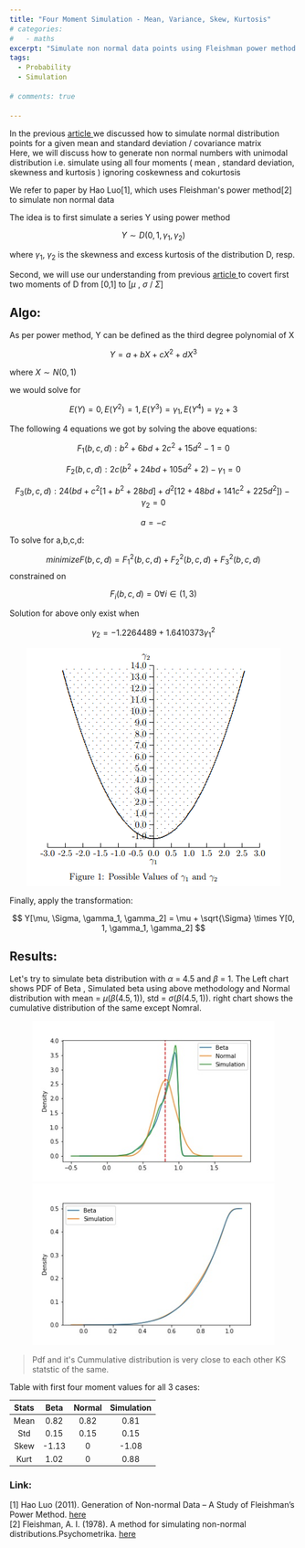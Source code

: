 ```yaml
---
title: "Four Moment Simulation - Mean, Variance, Skew, Kurtosis"
# categories:
#   - maths
excerpt: "Simulate non normal data points using Fleishman power method targeting first four moments" 
tags:
  - Probability 
  - Simulation

# comments: true

--- 
```

<!-- [![Open In Colab](https://colab.research.google.com/assets/colab-badge.svg)](https://colab.research.google.com/drive/1hojbyOgCWpUFq0tphAHxXv_Dtb2qmMPa?usp=sharing) -->

<!-- ## Introduction -->
In the previous  <a href = "/TwoMomentSimulation/"> article </a>  we discussed how to simulate normal distribution points for a given mean and standard deviation / covariance matrix <br/>
Here, we will discuss how to generate non normal numbers with unimodal distribution i.e. simulate using all four moments ( mean , standard deviation, skewness and kurtosis ) ignoring coskewness and cokurtosis <br/>

We refer to paper by Hao Luo[1], which uses Fleishman's power method[2] to simulate non normal data 

The idea is to first simulate a series Y using power method

$$ Y \sim D(0,1, \gamma_{1}, \gamma_{2}) $$ 

where $\gamma_{1}$, $\gamma_{2}$  is the skewness and excess kurtosis of the distribution D, resp. <br/>

Second, we will use our understanding from previous <a href = "/TwoMomentSimulation/"> article </a> to covert first two moments of D from [0,1] to [$\mu$ , $\sigma$ / $\Sigma$]

## Algo:
As per power method, Y can be defined as the third degree polynomial of X

$$ Y = a + bX + cX^{2} + dX^{3} $$ 

where $X \sim N(0,1)$  

we would solve for 

$$ E(Y) = 0 , E(Y^{2}) = 1, E(Y^{3}) = \gamma_{1}, E(Y^{4}) = \gamma_{2} + 3 $$

The following 4 equations we got by solving the above equations:

$$ F_1(b,c,d) : b^2+6bd+ 2c^2 +15d^2-1 =0 $$

$$ F_2(b,c,d) : 2c(b^2+24bd+105d^2+2)-\gamma_1=0$$

$$ F_3(b,c,d) : 24(bd + c^2[1 + b^2 + 28bd] + d^2[12 + 48bd + 141c^2 + 225d^2])-\gamma_2 = 0 $$

$$ a = -c $$

To solve for a,b,c,d:

$$ minimize F(b,c,d) = F_1^2(b,c,d)+F_2^2(b,c,d)+F_3^2(b,c,d) $$ constrained on 

$$ F_i(b,c,d) =0  \forall i \in (1,3) $$

Solution for above only exist when

$$ \gamma_2 = −1.2264489 + 1.6410373 \gamma_1^2  $$


<p align="center"><img src="/assets/images/2021/Oct/FourMomentSimulation_Gamma.png"></p>


Finally, apply the transformation:

$$ Y[\mu, \Sigma, \gamma_1, \gamma_2] = \mu + \sqrt{\Sigma} \times Y[0, 1, \gamma_1, \gamma_2] $$

## Results:
Let's try to simulate beta distribution with $\alpha$  = 4.5 and $\beta$ = 1. The Left chart shows PDF of Beta , Simulated beta using above methodology and Normal distribution with mean = $\mu$($\beta$($4.5,1$)), std = $\sigma$($\beta$($4.5,1$)). right chart shows the cumulative distribution of the same except Nomral. 


<figure class="half"> 
<a href="/assets/images/2022/Dec/FourMomentSimulation_Pdf.jpg"><img src="/assets/images/2022/Dec/FourMomentSimulation_Pdf.jpg"></a>
<a href="/assets/images/2022/Dec/FourMomentSimulation_CumSim.jpg"><img src="/assets/images/2022/Dec/FourMomentSimulation_CumSim.jpg"></a>
</figure>

> Pdf and it's Cummulative distribution is very close to each other KS statstic of the same.  

Table with first four moment values for all 3 cases:

| Stats | Beta | Normal | Simulation |
| :-------: | :---------: | :---------: | :---------: | 
| Mean | 0.82 | 0.82 | 0.81 | 
| Std | 0.15 |0.15 | 0.15|
| Skew | -1.13| 0 | -1.08 |
| Kurt | 1.02 | 0 | 0.88|



### Link:
[1] Hao Luo (2011). Generation of Non-normal Data – A Study of Fleishman’s Power Method. <a href = "https://www.diva-portal.org/smash/get/diva2:407995/FULLTEXT01.pdf"> here</a> <br/>
[2] Fleishman, A. I. (1978). A method for simulating non-normal distributions.Psychometrika. <a href = "https://link.springer.com/article/10.1007/BF02293811"> here</a>

